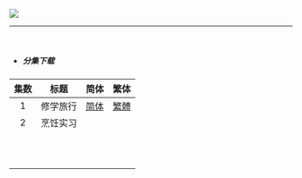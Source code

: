 

![](https://p.sda1.dev/12/48d1b6ab2865561b261a335696b9a837/horimiya_piece_kv_800.jpg)

------

​    

- ##### **分集下载**

| 集数  | 标题   | 简体                                                                                                                                         | 繁体                                                                                                                                         |
|:---:|:----:|:------------------------------------------------------------------------------------------------------------------------------------------:|:------------------------------------------------------------------------------------------------------------------------------------------:|
| 1   | 修学旅行 | [简体](https://raw.githubusercontent.com/SweetSub/SweetSub/master/Archive/Horimiya%20Piece/%5BSweetSub%5D%20Horimiya%20Piece%20-%2001.chs.ass) | [繁體](https://raw.githubusercontent.com/SweetSub/SweetSub/master/Archive/Horimiya%20Piece/%5BSweetSub%5D%20Horimiya%20Piece%20-%2001.cht.ass) |
| 2   | 烹饪实习 |                                                                                                                                            |                                                                                                                                            |
|     |      |                                                                                                                                            |                                                                                                                                            |
|     |      |                                                                                                                                            |                                                                                                                                            |
|     |      |                                                                                                                                            |                                                                                                                                            |
|     |      |                                                                                                                                            |                                                                                                                                            |
|     |      |                                                                                                                                            |                                                                                                                                            |
|     |      |                                                                                                                                            |                                                                                                                                            |
|     |      |                                                                                                                                            |                                                                                                                                            |
|     |      |                                                                                                                                            |                                                                                                                                            |
|     |      |                                                                                                                                            |                                                                                                                                            |
|     |      |                                                                                                                                            |                                                                                                                                            |
|     |      |                                                                                                                                            |                                                                                                                                            |

​   
